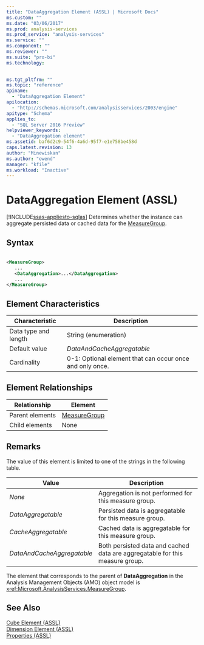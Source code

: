 ```yaml
---
title: "DataAggregation Element (ASSL) | Microsoft Docs"
ms.custom: ""
ms.date: "03/06/2017"
ms.prod: analysis-services
ms.prod_service: "analysis-services"
ms.service: ""
ms.component: ""
ms.reviewer: ""
ms.suite: "pro-bi"
ms.technology: 
  

ms.tgt_pltfrm: ""
ms.topic: "reference"
apiname: 
  - "DataAggregation Element"
apilocation: 
  - "http://schemas.microsoft.com/analysisservices/2003/engine"
apitype: "Schema"
applies_to: 
  - "SQL Server 2016 Preview"
helpviewer_keywords: 
  - "DataAggregation element"
ms.assetid: baf6d2c9-54f6-4a6d-95f7-e1e758be458d
caps.latest.revision: 13
author: "Minewiskan"
ms.author: "owend"
manager: "kfile"
ms.workload: "Inactive"
---
```

# DataAggregation Element (ASSL)
[!INCLUDE[ssas-appliesto-sqlas](../../../includes/ssas-appliesto-sqlas.md)]
  Determines whether the instance can aggregate persisted data or cached data for the [MeasureGroup](../../../analysis-services/scripting/objects/measuregroup-element-assl.md).  
  
## Syntax  
  
```xml  
  
<MeasureGroup>  
   ...  
   <DataAggregation>...</DataAggregation>  
   ...  
</MeasureGroup>  
```  
  
## Element Characteristics  
  
|Characteristic|Description|  
|--------------------|-----------------|  
|Data type and length|String (enumeration)|  
|Default value|*DataAndCacheAggregatable*|  
|Cardinality|0-1: Optional element that can occur once and only once.|  
  
## Element Relationships  
  
|Relationship|Element|  
|------------------|-------------|  
|Parent elements|[MeasureGroup](../../../analysis-services/scripting/objects/measuregroup-element-assl.md)|  
|Child elements|None|  
  
## Remarks  
 The value of this element is limited to one of the strings in the following table.  
  
|Value|Description|  
|-----------|-----------------|  
|*None*|Aggregation is not performed for this measure group.|  
|*DataAggregatable*|Persisted data is aggregatable for this measure group.|  
|*CacheAggregatable*|Cached data is aggregatable for this measure group.|  
|*DataAndCacheAggregatable*|Both persisted data and cached data are aggregatable for this measure group.|  
  
 The element that corresponds to the parent of **DataAggregation** in the Analysis Management Objects (AMO) object model is <xref:Microsoft.AnalysisServices.MeasureGroup>.  
  
## See Also  
 [Cube Element &#40;ASSL&#41;](../../../analysis-services/scripting/objects/cube-element-assl.md)   
 [Dimension Element &#40;ASSL&#41;](../../../analysis-services/scripting/objects/dimension-element-assl.md)   
 [Properties &#40;ASSL&#41;](../../../analysis-services/scripting/properties/properties-assl.md)  
  
  
